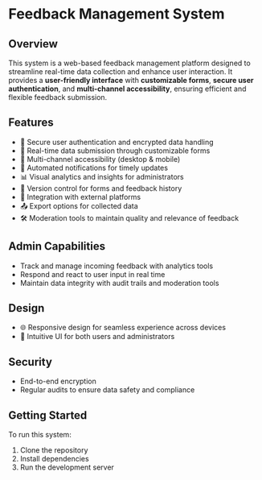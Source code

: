# Feedback Management System

## Overview
This system is a web-based feedback management platform designed to streamline real-time data collection and enhance user interaction. It provides a **user-friendly interface** with **customizable forms**, **secure user authentication**, and **multi-channel accessibility**, ensuring efficient and flexible feedback submission.

## Features
- 🔐 Secure user authentication and encrypted data handling
- 📝 Real-time data submission through customizable forms
- 📲 Multi-channel accessibility (desktop & mobile)
- 📢 Automated notifications for timely updates
- 📊 Visual analytics and insights for administrators
- 📁 Version control for forms and feedback history
- 🔗 Integration with external platforms
- 📤 Export options for collected data
- 🛠 Moderation tools to maintain quality and relevance of feedback

## Admin Capabilities
- Track and manage incoming feedback with analytics tools
- Respond and react to user input in real time
- Maintain data integrity with audit trails and moderation tools

## Design
- 🌐 Responsive design for seamless experience across devices
- 🎨 Intuitive UI for both users and administrators

## Security
- End-to-end encryption
- Regular audits to ensure data safety and compliance

## Getting Started
To run this system:
1. Clone the repository
2. Install dependencies
3. Run the development server


